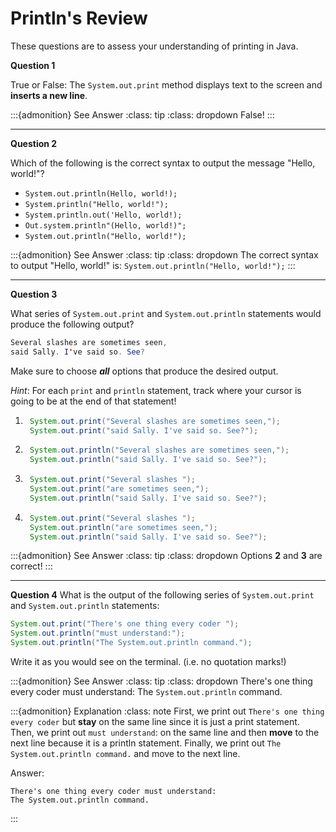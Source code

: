# Println's Review

These questions are to assess your understanding of printing in Java.

**Question 1**

True or False: The `System.out.print` method displays text to the screen and **inserts a new line**.

:::{admonition} See Answer
:class: tip
:class: dropdown
False!
:::

<hr>

**Question 2**

Which of the following is the correct syntax to output the message "Hello, world!"?
- `System.out.println(Hello, world!);`
- `System.println("Hello, world!");`
- `System.println.out('Hello, world!);`
- `Out.system.println"(Hello, world!)";`
- `System.out.println("Hello, world!");`

:::{admonition} See Answer
:class: tip
:class: dropdown
The correct syntax to output "Hello, world!" is:
`System.out.println("Hello, world!");`
:::

<hr>

**Question 3**

What series of `System.out.print` and `System.out.println` statements would produce the following output? 

``` java
Several slashes are sometimes seen,
said Sally. I've said so. See?
```

Make sure to choose ***all*** options that produce the desired output.

*Hint*: For each `print` and `println` statement, track where your cursor is going to be at the end of that statement!

1. ```java 
    System.out.print("Several slashes are sometimes seen,");
    System.out.print("said Sally. I've said so. See?");
   ```
2. ```java 
    System.out.println("Several slashes are sometimes seen,");
    System.out.println("said Sally. I've said so. See?");
   ```
3. ```java 
    System.out.print("Several slashes ");
    System.out.print("are sometimes seen,");
    System.out.println("said Sally. I've said so. See?");
   ```
4. ```java 
    System.out.print("Several slashes ");
    System.out.println("are sometimes seen,");
    System.out.println("said Sally. I've said so. See?");
   ```

:::{admonition} See Answer
:class: tip
:class: dropdown
Options **2** and **3** are correct!
:::

<hr>

**Question 4**
What is the output of the following series of `System.out.print` and `System.out.println` statements:
```java
System.out.print("There's one thing every coder ");
System.out.println("must understand:");
System.out.println("The System.out.println command.");
```

Write it as you would see on the terminal. (i.e. no quotation marks!)

:::{admonition} See Answer
:class: tip
:class: dropdown
There's one thing every coder must understand: The `System.out.println` command.

:::{admonition} Explanation
:class: note
First, we print out `There's one thing every coder` but **stay** on the same line since it is just a print statement. Then, we print out `must understand`: on the same line and then **move** to the next line because it is a println statement. Finally, we print out `The System.out.println command.` and move to the next line.

Answer:
``` text
There's one thing every coder must understand:
The System.out.println command.
```
:::